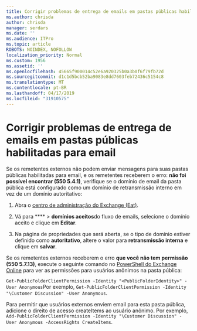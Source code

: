 ```yaml
---
title: Corrigir problemas de entrega de emails em pastas públicas habilitadas para email
ms.author: chrisda
author: chrisda
manager: serdars
ms.date: ''
ms.audience: ITPro
ms.topic: article
ROBOTS: NOINDEX, NOFOLLOW
localization_priority: Normal
ms.custom: 1956
ms.assetid: ''
ms.openlocfilehash: 45665f900014c52e6a920325b0a3b0f6f79fb72d
ms.sourcegitcommit: d1c1d5bcb52ba9083e8dd7603feb72436c5154c8
ms.translationtype: MT
ms.contentlocale: pt-BR
ms.lasthandoff: 04/17/2019
ms.locfileid: "31910575"
---
```

# <a name="fix-email-delivery-issues-to-mail-enabled-public-folders"></a>Corrigir problemas de entrega de emails em pastas públicas habilitadas para email

Se os remetentes externos não podem enviar mensagens para suas pastas públicas habilitadas para email, e os remetentes receberem o erro: **não foi possível encontrar (550 5.4.1)**, verifique se o domínio de email da pasta pública está configurado como um domínio de retransmissão interno em vez de um domínio autoritativo:

1. Abra o [centro de administração do Exchange (Eat)](https://docs.microsoft.com/Exchange/exchange-admin-center).

2. Vá para **** \> **domínios aceitos**do fluxo de emails, selecione o domínio aceito e clique em **Editar**.

3. Na página de propriedades que será aberta, se o tipo de domínio estiver definido como **autoritativo**, altere o valor para **retransmissão interna** e clique em **salvar**.

Se os remetentes externos receberem o erro **que você não tem permissão (550 5.7.13)**, execute o seguinte comando no [PowerShell do Exchange Online](https://docs.microsoft.com/powershell/exchange/exchange-online/connect-to-exchange-online-powershell/connect-to-exchange-online-powershell) para ver as permissões para usuários anônimos na pasta pública:

`Get-PublicFolderClientPermission -Identity "<PublicFolderIdentity>" -User Anonymous`Por exemplo, `Get-PublicFolderClientPermission -Identity "\Customer Discussion" -User Anonymous`.

Para permitir que usuários externos enviem email para esta pasta pública, adicione o direito de acesso createItems ao usuário anônimo. Por exemplo, `Add-PublicFolderClientPermission -Identity "\Customer Discussion" -User Anonymous -AccessRights CreateItems`.
